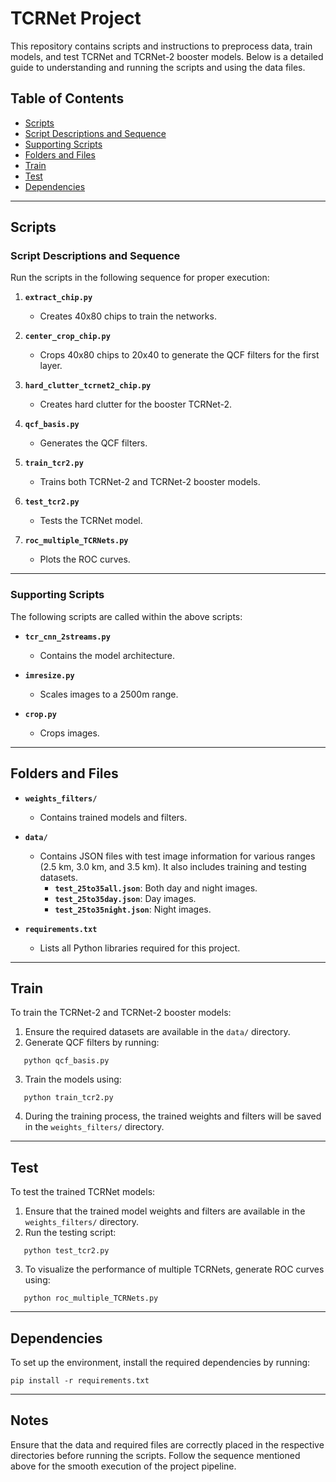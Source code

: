 # TCRNet Project

This repository contains scripts and instructions to preprocess data, train models, and test TCRNet and TCRNet-2 booster models. Below is a detailed guide to understanding and running the scripts and using the data files.

## Table of Contents
- [Scripts](#scripts)
- [Script Descriptions and Sequence](#script-descriptions-and-sequence)
- [Supporting Scripts](#supporting-scripts)
- [Folders and Files](#folders-and-files)
- [Train](#train)
- [Test](#test)
- [Dependencies](#dependencies)

---

## Scripts

### Script Descriptions and Sequence
Run the scripts in the following sequence for proper execution:

1. **`extract_chip.py`**  
   - Creates 40x80 chips to train the networks.

2. **`center_crop_chip.py`**  
   - Crops 40x80 chips to 20x40 to generate the QCF filters for the first layer.

3. **`hard_clutter_tcrnet2_chip.py`**  
   - Creates hard clutter for the booster TCRNet-2.

4. **`qcf_basis.py`**  
   - Generates the QCF filters.

5. **`train_tcr2.py`**  
   - Trains both TCRNet-2 and TCRNet-2 booster models.

6. **`test_tcr2.py`**  
   - Tests the TCRNet model.

7. **`roc_multiple_TCRNets.py`**  
   - Plots the ROC curves.

---

### Supporting Scripts
The following scripts are called within the above scripts:
- **`tcr_cnn_2streams.py`**  
  - Contains the model architecture.
  
- **`imresize.py`**  
  - Scales images to a 2500m range.
  
- **`crop.py`**  
  - Crops images.

---

## Folders and Files

- **`weights_filters/`**  
  - Contains trained models and filters.

- **`data/`**  
  - Contains JSON files with test image information for various ranges (2.5 km, 3.0 km, and 3.5 km). It also includes training and testing datasets.
    - **`test_25to35all.json`**: Both day and night images.
    - **`test_25to35day.json`**: Day images.
    - **`test_25to35night.json`**: Night images.

- **`requirements.txt`**  
  - Lists all Python libraries required for this project.

---

## Train

To train the TCRNet-2 and TCRNet-2 booster models:

1. Ensure the required datasets are available in the `data/` directory.
2. Generate QCF filters by running:  
```
   python qcf_basis.py
```
3. Train the models using:  
```
   python train_tcr2.py
```
4. During the training process, the trained weights and filters will be saved in the `weights_filters/` directory.

---

## Test

To test the trained TCRNet models:

1. Ensure that the trained model weights and filters are available in the `weights_filters/` directory.
2. Run the testing script:  
```
   python test_tcr2.py
```
3. To visualize the performance of multiple TCRNets, generate ROC curves using:  
```
   python roc_multiple_TCRNets.py
```

---

## Dependencies

To set up the environment, install the required dependencies by running:  
```
pip install -r requirements.txt
```

---

## Notes
Ensure that the data and required files are correctly placed in the respective directories before running the scripts. Follow the sequence mentioned above for the smooth execution of the project pipeline.
